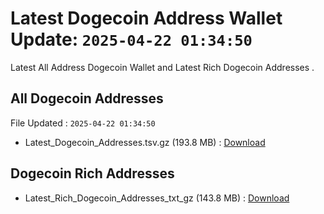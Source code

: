 # Latest Dogecoin Address Wallet Update: `2025-04-22 01:34:50`

Latest All Address Dogecoin Wallet and Latest Rich Dogecoin Addresses .

## All Dogecoin Addresses

File Updated : `2025-04-22 01:34:50`

- Latest_Dogecoin_Addresses.tsv.gz (193.8 MB) : [Download](https://github.com/Pymmdrza/Rich-Address-Wallet/releases/tag/Dogecoin)

## Dogecoin Rich Addresses

- Latest_Rich_Dogecoin_Addresses_txt_gz (143.8 MB) : [Download](https://github.com/Pymmdrza/Rich-Address-Wallet/releases/tag/Dogecoin)
